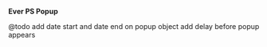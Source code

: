 **Ever PS Popup**


@todo
add date start and date end on popup object
add delay before popup appears